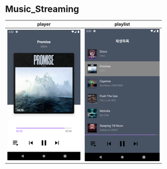 # Music_Streaming
player             |  playlist
:-------------------------:|:-------------------------:
![music_streaming1](https://raw.githubusercontent.com/yeontan0826/Android-Practice/main/Music_Streaming/screenshot/music_streaming1.png)  |  ![music_streaming2](https://raw.githubusercontent.com/yeontan0826/Android-Practice/main/Music_Streaming/screenshot/music_streaming2.png)
